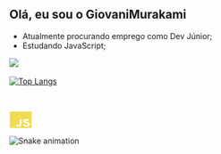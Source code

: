 ## Olá, eu sou o GiovaniMurakami

- Atualmente procurando emprego como Dev Júnior;
- Estudando JavaScript;


<div align="left">
  <a href="https://github.com/GiovaniMurakami">
  <img height="180em" src="https://github-readme-stats.vercel.app/api?username=GiovaniMurakami&show_icons=true&theme=dark&include_all_commits=true&count_private=true"/>
  
  [![Top Langs](https://github-readme-stats.vercel.app/api/top-langs/?username=GiovaniMurakami&layout=compact&theme=dark)](https://github.com/GiovaniMurakami/github-readme-stats)
</div>
  
  
##

  
<div style="display: inline_block"><br>
  <img align="center" alt="Rafa-Js" height="30" width="40" src="https://raw.githubusercontent.com/devicons/devicon/master/icons/javascript/javascript-plain.svg">
  
  ![Snake animation](https://github.com/GiovaniMurakami/GiovaniMurakami/blob/output/github-contribution-grid-snake.svg)
</div>
